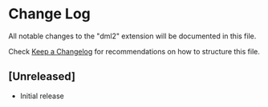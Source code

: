 # Change Log

All notable changes to the "dml2" extension will be documented in this file.

Check [Keep a Changelog](http://keepachangelog.com/) for recommendations on how to structure this file.

## [Unreleased]

- Initial release